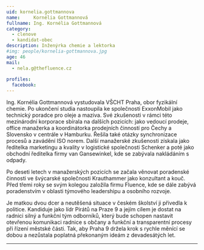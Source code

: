```yaml
---
uid: kornelia.gottmannova
name:     Kornélia Gottmannová
fullname: Ing. Kornélia Gottmannová
category:
  - clenove
  - kandidat-obec
description: Inženýrka chemie a lektorka
#img: people/kornelia-gottmannova.jpg
age: 46
mail:
  - nela.g@thefluence.cz
 
profiles:
  facebook: 
---
```


Ing. Kornélia Gottmannová vystudovala VŠCHT Praha, obor fyzikální chemie. Po ukončení studia nastoupila ke společnosti ExxonMobil jako technický poradce pro oleje a maziva. Své zkušenosti v rámci této mezinárodní korporace sbírala na dalších pozicích: jako vedoucí prodeje, office manažerka a koordinátorka prodejních činností pro Čechy a Slovensko v centrále v Hamburku. Řešila také otázky synchronizace procesů a zavádění ISO norem. Další manažerské zkušenosti získala jako ředitelka marketingu a kvality v logistické společnosti Schenker a poté jako obchodní ředitelka firmy van Gansewinkel, kde se zabývala nakládáním s odpady. 

Po deseti letech v manažerských pozicích se začala věnovat poradenské činnosti ve švýcarské společnosti Krauthammer jako konzultant a kouč. Před třemi roky se svým kolegou založila firmu Fluence, kde se dále zabývá poradenstvím v oblasti týmového leadershipu a osobního rozvoje. 

Je matkou dvou dcer a neutěšená situace v českém školství ji přivedla k politice. Kandiduje jako lídr Pirátů na Praze 9 a jejím cílem je dostat na radnici silný a funkční tým odborníků, který bude schopen nastavit otevřenou komunikaci radnice s občany a funkční a transparentní procesy při řízení městské části. Tak, aby Praha 9 držela krok s rychle měnící se dobou a nezůstala poplatná překonaným ideám z devadesátých let.

---